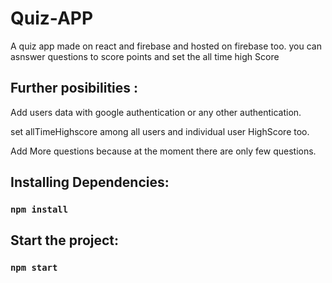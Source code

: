# Quiz-APP

A quiz app made on react and firebase and hosted on firebase too.
you can asnswer questions to score points and set the all time high Score

## Further posibilities :

Add users data with google authentication or any other authentication.

set allTimeHighscore among all users and individual user HighScore too.

Add More questions because at the moment there are only few questions.

## Installing Dependencies:

### `npm install`

## Start the project:

### `npm start`
